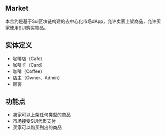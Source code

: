 ## Market
本合约是基于Sui区块链构建的去中心化市场dApp，允许卖家上架商品，允许买家使用SUI购买物品。

## 实体定义

- 咖啡店（Cafe）
- 咖啡卡（Card）
- 咖啡（Coffee）
- 店主（Owner、Admin）
- 顾客

## 功能点

- 卖家可以上架任何类型的商品
- 市场接受SUI代币支付
- 买家可以购买列出的商品
